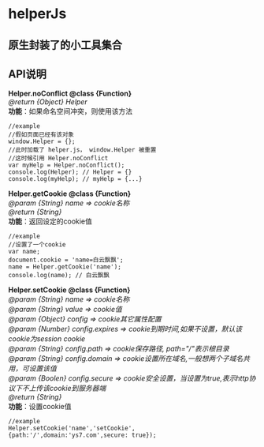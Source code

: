 # helperJs

 ## 原生封装了的小工具集合

## API说明

**Helper.noConflict @class {Function}**    
*@return {Object} Helper*    
**功能**：如果命名空间冲突，则使用该方法
```
//example
//假如页面已经有该对象
window.Helper = {};
//此时加载了 helper.js， window.Helper 被重置
//这时候引用 Helper.noConflict
var myHelp = Helper.noConflict();
console.log(Helper); // Helper = {}
console.log(myHelp); // myHelp = {...}
```

**Helper.getCookie @class {Function}**    
*@param {String} name => cookie名称*    
*@return {String}*    
**功能**：返回设定的cookie值    
```
//example
//设置了一个cookie
var name;
document.cookie = 'name=白云飘飘';
name = Helper.getCookie('name'); 
console.log(name); // 白云飘飘
```

**Helper.setCookie @class {Function}**    
*@param {String} name => cookie名称*    
*@param {String} value => cookie值*    
*@param {Object} config => cookie其它属性配置*    
*@param {Number} config.expires => cookie到期时间,如果不设置，默认该cookie为session cookie*    
*@param {String} config.path => cookie保存路径, path="/"表示根目录*        
*@param {String} config.domain => cookie设置所在域名,一般想两个子域名共用，可设置该值*    
*@param {Boolen} config.secure => cookie安全设置，当设置为true,表示http协议下不上传该cookie到服务器端*     
*@return {String}*   
**功能**：设置cookie值    
```
//example
Helper.setCookie('name','setCookie', {path:'/',domain:'ys7.com',secure: true});
```

